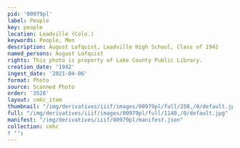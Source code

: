 ```yaml
---
pid: '00979pl'
label: People
key: people
location: Leadville (Colo.)
keywords: People, Men
description: August Lofquist, Leadville High School, Class of 1942
named_persons: August Lofquist
rights: This photo is property of Lake County Public Library.
creation_date: '1942'
ingest_date: '2021-04-06'
format: Photo
source: Scanned Photo
order: '3528'
layout: cmhc_item
thumbnail: "/img/derivatives/iiif/images/00979pl/full/250,/0/default.jpg"
full: "/img/derivatives/iiif/images/00979pl/full/1140,/0/default.jpg"
manifest: "/img/derivatives/iiif/00979pl/manifest.json"
collection: cmhc
! '': 
---
```

